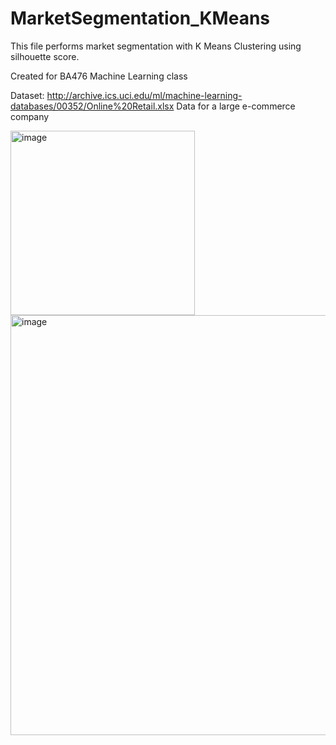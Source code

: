 # MarketSegmentation_KMeans
This file performs market segmentation with K Means Clustering using silhouette score.


Created for BA476 Machine Learning class

Dataset: http://archive.ics.uci.edu/ml/machine-learning-databases/00352/Online%20Retail.xlsx
Data for a large e-commerce company


<img width="295" alt="image" src="https://user-images.githubusercontent.com/98851183/167915556-e15c3b59-5ffb-4341-bc31-14c52eaeef42.png">
<img width="672" alt="image" src="https://user-images.githubusercontent.com/98851183/167915616-5faf9651-27e0-477e-a152-9279f77ac942.png">
